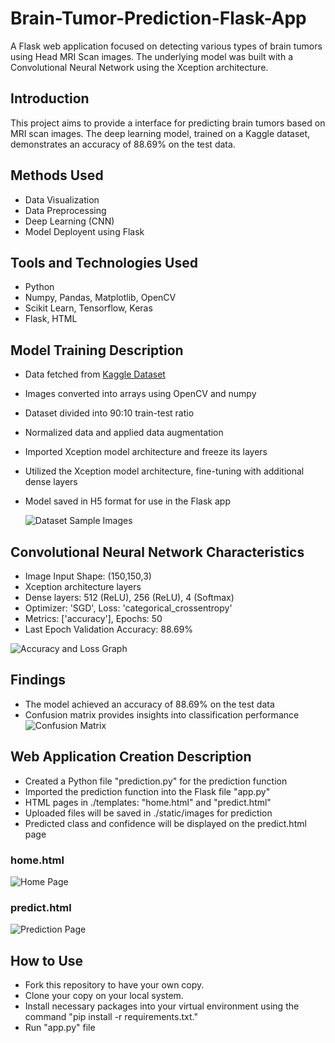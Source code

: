 # Brain-Tumor-Prediction-Flask-App
A Flask web application focused on detecting various types of brain tumors using Head MRI Scan images. The underlying model was built with a Convolutional Neural Network using the Xception architecture.

## Introduction
This project aims to provide a interface for predicting brain tumors based on MRI scan images. The deep learning model, trained on a Kaggle dataset, demonstrates an accuracy of 88.69% on the test data.

## Methods Used
- Data Visualization
- Data Preprocessing
- Deep Learning (CNN)
- Model Deployent using Flask

## Tools and Technologies Used
- Python
- Numpy, Pandas, Matplotlib, OpenCV
- Scikit Learn, Tensorflow, Keras
- Flask, HTML

## Model Training Description
- Data fetched from [Kaggle Dataset](https://www.kaggle.com/datasets/sartajbhuvaji/brain-tumor-classification-mri)
- Images converted into arrays using OpenCV and numpy
- Dataset divided into 90:10 train-test ratio
- Normalized data and applied data augmentation
- Imported Xception model architecture and freeze its layers
- Utilized the Xception model architecture, fine-tuning with additional dense layers
- Model saved in H5 format for use in the Flask app

  ![Dataset Sample Images](https://raw.githubusercontent.com/ShamikRana/Brain-Tumor-Prediction-Flask-App/master/images/download.png)

## Convolutional Neural Network Characteristics
- Image Input Shape: (150,150,3)
- Xception architecture layers
- Dense layers: 512 (ReLU), 256 (ReLU), 4 (Softmax)
- Optimizer: 'SGD', Loss: 'categorical_crossentropy'
- Metrics: ['accuracy'], Epochs: 50
- Last Epoch Validation Accuracy: 88.69%

![Accuracy and Loss Graph](https://raw.githubusercontent.com/ShamikRana/Brain-Tumor-Prediction-Flask-App/master/images/accuracy%20and%20loss.png)

## Findings
- The model achieved an accuracy of 88.69% on the test data
- Confusion matrix provides insights into classification performance
![Confusion Matrix](https://raw.githubusercontent.com/ShamikRana/Brain-Tumor-Prediction-Flask-App/master/images/confution%20matrix.png)

## Web Application Creation Description
- Created a Python file "prediction.py" for the prediction function
- Imported the prediction function into the Flask file "app.py"
- HTML pages in ./templates: "home.html" and "predict.html"
- Uploaded files will be saved in ./static/images for prediction
- Predicted class and confidence will be displayed on the predict.html page
### home.html
![Home Page](https://raw.githubusercontent.com/ShamikRana/Brain-Tumor-Prediction-Flask-App/master/images/home.png)
### predict.html
![Prediction Page](https://raw.githubusercontent.com/ShamikRana/Brain-Tumor-Prediction-Flask-App/master/images/predict.png)

## How to Use
- Fork this repository to have your own copy.
- Clone your copy on your local system.
- Install necessary packages into your virtual environment using the command "pip install -r requirements.txt."
- Run "app.py" file

